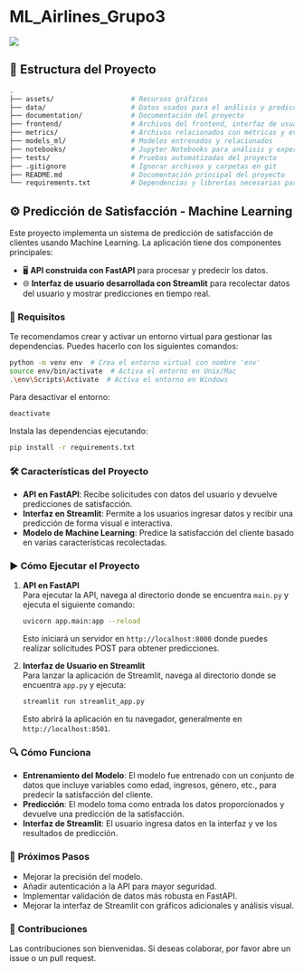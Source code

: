 # ML_Airlines_Grupo3

![](./assets/logo.png)

## 📁 **Estructura del Proyecto**

```bash
.
├── assets/                   # Recursos gráficos
├── data/                     # Datos usados para el análisis y predicciones
├── documentation/            # Documentación del proyecto
├── frontend/                 # Archivos del frontend, interfaz de usuario
├── metrics/                  # Archivos relacionados con métricas y evaluación
├── models_ml/                # Modelos entrenados y relacionados
├── notebooks/                # Jupyter Notebooks para análisis y experimentación
├── tests/                    # Pruebas automatizadas del proyecto
├── .gitignore                # Ignorar archivos y carpetas en git
├── README.md                 # Documentación principal del proyecto
└── requirements.txt          # Dependencias y librerías necesarias para el proyecto
```

## ⚙️ **Predicción de Satisfacción - Machine Learning**

Este proyecto implementa un sistema de predicción de satisfacción de clientes usando Machine Learning. La aplicación tiene dos componentes principales:

- 🖥️ **API construida con FastAPI** para procesar y predecir los datos.
- 🌐 **Interfaz de usuario desarrollada con Streamlit** para recolectar datos del usuario y mostrar predicciones en tiempo real.

### 🚀 Requisitos

Te recomendamos crear y activar un entorno virtual para gestionar las dependencias. Puedes hacerlo con los siguientes comandos:

```bash
python -m venv env  # Crea el entorno virtual con nombre 'env'
source env/bin/activate  # Activa el entorno en Unix/Mac
.\env\Scripts\Activate  # Activa el entorno en Windows
```

Para desactivar el entorno:
```bash
deactivate
```

Instala las dependencias ejecutando:

```bash
pip install -r requirements.txt
```

### 🛠️ **Características del Proyecto**

- **API en FastAPI**: Recibe solicitudes con datos del usuario y devuelve predicciones de satisfacción.
- **Interfaz en Streamlit**: Permite a los usuarios ingresar datos y recibir una predicción de forma visual e interactiva.
- **Modelo de Machine Learning**: Predice la satisfacción del cliente basado en varias características recolectadas.

### ▶️ **Cómo Ejecutar el Proyecto**

1. **API en FastAPI**  
   Para ejecutar la API, navega al directorio donde se encuentra `main.py` y ejecuta el siguiente comando:

   ```bash
   uvicorn app.main:app --reload
   ```

   Esto iniciará un servidor en `http://localhost:8000` donde puedes realizar solicitudes POST para obtener predicciones.

2. **Interfaz de Usuario en Streamlit**  
   Para lanzar la aplicación de Streamlit, navega al directorio donde se encuentra `app.py` y ejecuta:

   ```bash
   streamlit run streamlit_app.py
   ```

   Esto abrirá la aplicación en tu navegador, generalmente en `http://localhost:8501`.

### 🔍 **Cómo Funciona**

- **Entrenamiento del Modelo**: El modelo fue entrenado con un conjunto de datos que incluye variables como edad, ingresos, género, etc., para predecir la satisfacción del cliente.
- **Predicción**: El modelo toma como entrada los datos proporcionados y devuelve una predicción de la satisfacción.
- **Interfaz de Streamlit**: El usuario ingresa datos en la interfaz y ve los resultados de predicción.

### 🔧 **Próximos Pasos**

- Mejorar la precisión del modelo.
- Añadir autenticación a la API para mayor seguridad.
- Implementar validación de datos más robusta en FastAPI.
- Mejorar la interfaz de Streamlit con gráficos adicionales y análisis visual.

### 🤝 **Contribuciones**

Las contribuciones son bienvenidas. Si deseas colaborar, por favor abre un issue o un pull request.
